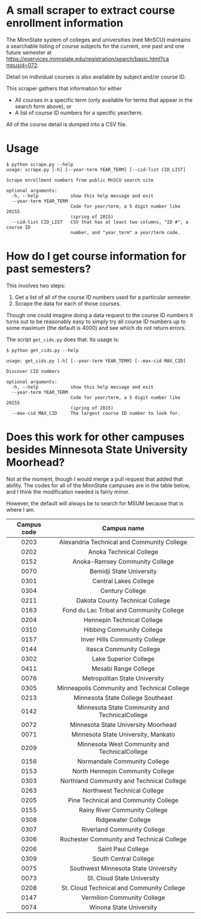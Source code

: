 # A small scraper to extract course enrollment information

The MinnState system of colleges and universities (neé MnSCU) maintains a
searchable listing of course subjects for the current, one past and one future
semester at [https://eservices.minnstate.edu/registration/search/basic.html?ca
mpusid=072](https://eservices.minnstate.edu/registration/search/basic.html?campusid=072).

Detail on individual courses is also available by subject and/or course ID.

This scraper gathers that information for either

+ All courses in a specific term (only available for terms that appear in the
  search form above), or
+ A list of course ID numbers for a specific year/term.

All of the course detail is dumped into a CSV file.

# Usage

```
$ python scrape.py --help
usage: scrape.py [-h] [--year-term YEAR_TERM] [--cid-list CID_LIST]

Scrape enrollment numbers from public MnSCU search site

optional arguments:
  -h, --help            show this help message and exit
  --year-term YEAR_TERM
                        Code for year/term, a 5 digit number like 20155
                        (spring of 2015)
  --cid-list CID_LIST   CSV that has at least two columns, "ID #", a course ID
                        number, and "year_term" a year/term code.
```

# How do I get course information for past semesters?

This involves two steps:

1. Get a list of all of the course ID numbers used for a particular semester.
2. Scrape the data for each of those courses.

Though one could imagine doing a data request to the course ID numbers it turns out to be reasonably easy to simply try all course ID numbers up to some maximum (the default is 4000) and see which do not return errors.

The script `get_cids.py` does that. Its usage is:

```
$ python get_cids.py --help

usage: get_cids.py [-h] [--year-term YEAR_TERM] [--max-cid MAX_CID]

Discover CID numbers

optional arguments:
  -h, --help            show this help message and exit
  --year-term YEAR_TERM
                        Code for year/term, a 5 digit number like 20155
                        (spring of 2015)
  --max-cid MAX_CID     The largest course ID number to look for.
```

# Does this work for other campuses besides Minnesota State University Moorhead?

Not at the moment, though I would merge a pull request that added that
ability. The codes for all of the MinnState campuses are in the table below,
and I think the modification needed is fairly minor.

However, the default will always be to search for MSUM because that is where I
am.

| Campus code | Campus name |
|:-----------:|:-----------:|
| 0203 | Alexandria Technical and Community College |
| 0202 | Anoka Technical College |
| 0152 | Anoka-Ramsey Community College |
| 0070 | Bemidji State University |
| 0301 | Central Lakes College |
| 0304 | Century College |
| 0211 | Dakota County Technical College |
| 0163 | Fond du Lac Tribal and Community College |
| 0204 | Hennepin Technical College |
| 0310 | Hibbing Community College |
| 0157 | Inver Hills Community College |
| 0144 | Itasca Community College |
| 0302 | Lake Superior College |
| 0411 | Mesabi Range College |
| 0076 | Metropolitan State University |
| 0305 | Minneapolis Community and Technical College |
| 0213 | Minnesota State College Southeast |
| 0142 | Minnesota State Community and TechnicalCollege |
| 0072 | Minnesota State University Moorhead |
| 0071 | Minnesota State University, Mankato |
| 0209 | Minnesota West Community and TechnicalCollege |
| 0156 | Normandale Community College |
| 0153 | North Hennepin Community College |
| 0303 | Northland Community and Technical College
| 0263 | Northwest Technical College |
| 0205 | Pine Technical and Community College |
| 0155 | Rainy River Community College |
| 0308 | Ridgewater College |
| 0307 | Riverland Community College |
| 0306 | Rochester Community and Technical College
| 0206 | Saint Paul College |
| 0309 | South Central College |
| 0075 | Southwest Minnesota State University |
| 0073 | St. Cloud State University |
| 0208 | St. Cloud Technical and Community College |
| 0147 | Vermilion Community College |
| 0074 | Winona State University |
